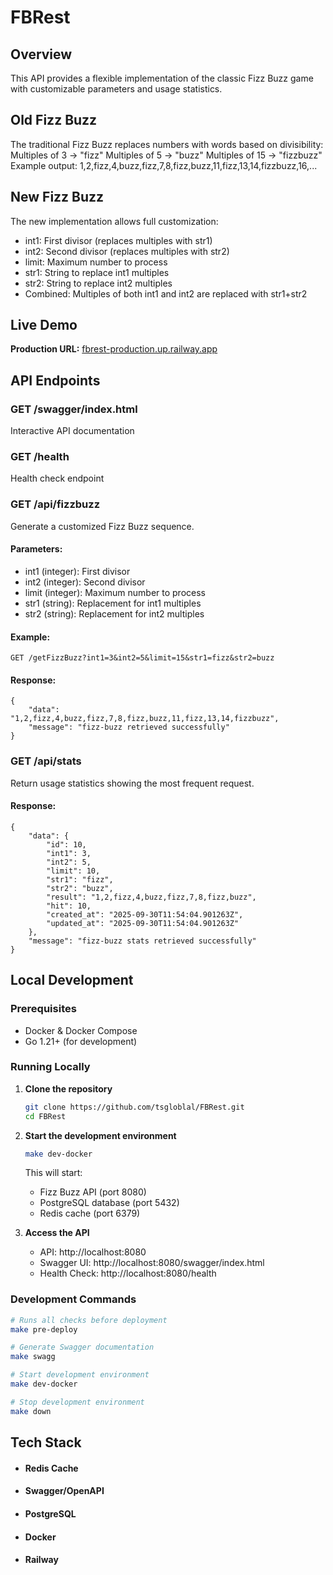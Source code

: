 # FBRest

## Overview
This API provides a flexible implementation of the classic Fizz Buzz game with customizable parameters and usage statistics.

## Old Fizz Buzz 
The traditional Fizz Buzz replaces numbers with words based on divisibility:
Multiples of 3 → "fizz"
Multiples of 5 → "buzz"
Multiples of 15 → "fizzbuzz"
Example output: 1,2,fizz,4,buzz,fizz,7,8,fizz,buzz,11,fizz,13,14,fizzbuzz,16,...

## New Fizz Buzz 
The new implementation allows full customization:
- int1: First divisor (replaces multiples with str1)
- int2: Second divisor (replaces multiples with str2)
- limit: Maximum number to process
- str1: String to replace int1 multiples
- str2: String to replace int2 multiples
- Combined: Multiples of both int1 and int2 are replaced with str1+str2

## Live Demo

**Production URL:** [fbrest-production.up.railway.app](https://fbrest-production.up.railway.app)

## API Endpoints
### GET /swagger/index.html

Interactive API documentation

### GET /health

Health check endpoint


### GET /api/fizzbuzz

Generate a customized Fizz Buzz sequence.

#### Parameters:
- int1 (integer): First divisor
- int2 (integer): Second divisor
- limit (integer): Maximum number to process
- str1 (string): Replacement for int1 multiples
- str2 (string): Replacement for int2 multiples

#### Example:
```
GET /getFizzBuzz?int1=3&int2=5&limit=15&str1=fizz&str2=buzz
```

#### Response:
```
{
    "data": "1,2,fizz,4,buzz,fizz,7,8,fizz,buzz,11,fizz,13,14,fizzbuzz",
    "message": "fizz-buzz retrieved successfully"
}
```

### GET /api/stats

Return usage statistics showing the most frequent request.

#### Response:
```
{
    "data": {
        "id": 10,
        "int1": 3,
        "int2": 5,
        "limit": 10,
        "str1": "fizz",
        "str2": "buzz",
        "result": "1,2,fizz,4,buzz,fizz,7,8,fizz,buzz",
        "hit": 10,
        "created_at": "2025-09-30T11:54:04.901263Z",
        "updated_at": "2025-09-30T11:54:04.901263Z"
    },
    "message": "fizz-buzz stats retrieved successfully"
}
```

## Local Development
### Prerequisites

- Docker & Docker Compose
- Go 1.21+ (for development)

### Running Locally

1. **Clone the repository**
   ```bash
   git clone https://github.com/tsgloblal/FBRest.git
   cd FBRest
   ```

2. **Start the development environment**
   ```bash
   make dev-docker
   ```
   This will start:
   - Fizz Buzz API (port 8080)
   - PostgreSQL database (port 5432)
   - Redis cache (port 6379)

3. **Access the API**
   - API: http://localhost:8080
   - Swagger UI: http://localhost:8080/swagger/index.html
   - Health Check: http://localhost:8080/health

### Development Commands

```bash
# Runs all checks before deployment
make pre-deploy

# Generate Swagger documentation
make swagg

# Start development environment
make dev-docker

# Stop development environment
make down
```


## Tech Stack
- #### Redis Cache
- #### Swagger/OpenAPI
- #### PostgreSQL
- #### Docker
- #### Railway

